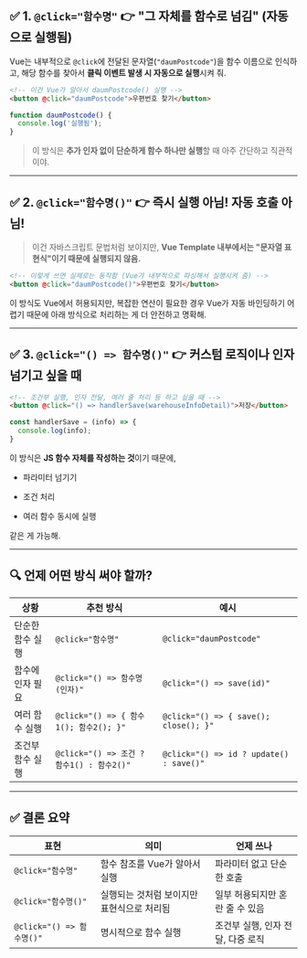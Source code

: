 ## ✅ 1. `@click="함수명"` 👉 **"그 자체를 함수로 넘김" (자동으로 실행됨)**

Vue는 내부적으로 `@click`에 전달된 문자열(`"daumPostcode"`)을 함수 이름으로 인식하고, 해당 함수를 찾아서 **클릭 이벤트 발생 시 자동으로 실행**시켜 줘.

```html
<!-- 이건 Vue가 알아서 daumPostcode() 실행 -->
<button @click="daumPostcode">우편번호 찾기</button>
```

```js
function daumPostcode() {
  console.log('실행됨');
}
```

> 이 방식은 **추가 인자 없이 단순하게 함수 하나만 실행**할 때 아주 간단하고 직관적이야.

---

## ✅ 2. `@click="함수명()"` 👉 **즉시 실행 아님! 자동 호출 아님!**

> 이건 자바스크립트 문법처럼 보이지만, **Vue Template 내부에서는 "문자열 표현식"이기 때문에 실행되지 않음.**

```html
<!-- 이렇게 쓰면 실제로는 동작함 (Vue가 내부적으로 파싱해서 실행시켜 줌) -->
<button @click="daumPostcode()">우편번호 찾기</button>
```

이 방식도 Vue에서 허용되지만, 복잡한 연산이 필요한 경우 Vue가 자동 바인딩하기 어렵기 때문에 아래 방식으로 처리하는 게 더 안전하고 명확해.

---

## ✅ 3. `@click="() => 함수명()"` 👉 **커스텀 로직이나 인자 넘기고 싶을 때**

```html
<!-- 조건부 실행, 인자 전달, 여러 줄 처리 등 하고 싶을 때 -->
<button @click="() => handlerSave(warehouseInfoDetail)">저장</button>
```

```js
const handlerSave = (info) => {
  console.log(info);
}
```

이 방식은 **JS 함수 자체를 작성하는 것**이기 때문에,

- 파라미터 넘기기
    
- 조건 처리
    
- 여러 함수 동시에 실행
    

같은 게 가능해.

---

## 🔍 언제 어떤 방식 써야 할까?

|상황|추천 방식|예시|
|---|---|---|
|단순한 함수 실행|`@click="함수명"`|`@click="daumPostcode"`|
|함수에 인자 필요|`@click="() => 함수명(인자)"`|`@click="() => save(id)"`|
|여러 함수 실행|`@click="() => { 함수1(); 함수2(); }"`|`@click="() => { save(); close(); }"`|
|조건부 함수 실행|`@click="() => 조건 ? 함수1() : 함수2()"`|`@click="() => id ? update() : save()"`|

---

## ✅ 결론 요약

|표현|의미|언제 쓰나|
|---|---|---|
|`@click="함수명"`|함수 참조를 Vue가 알아서 실행|파라미터 없고 단순한 호출|
|`@click="함수명()"`|실행되는 것처럼 보이지만 표현식으로 처리됨|일부 허용되지만 혼란 줄 수 있음|
|`@click="() => 함수명()"`|명시적으로 함수 실행|조건부 실행, 인자 전달, 다중 로직|